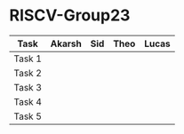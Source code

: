# RISCV-Group23

| Task       | Akarsh | Sid | Theo | Lucas |
|------------|--------|-----|------|-------|
| Task 1     |        |     |      |       |
| Task 2     |        |     |      |       |
| Task 3     |        |     |      |       |
| Task 4     |        |     |      |       |
| Task 5     |        |     |      |       |


